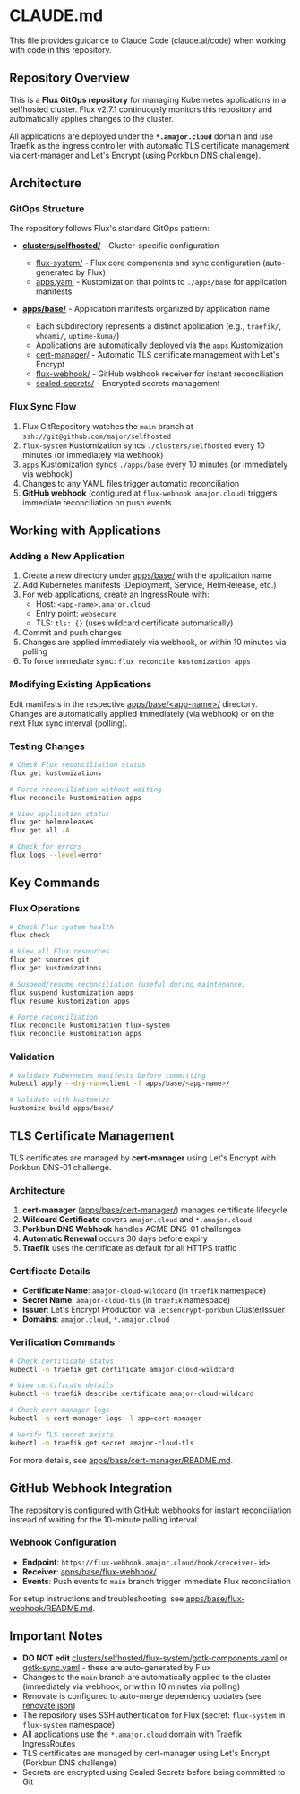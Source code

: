 # CLAUDE.md

This file provides guidance to Claude Code (claude.ai/code) when working with code in this repository.

## Repository Overview

This is a **Flux GitOps repository** for managing Kubernetes applications in a selfhosted cluster. Flux v2.7.1 continuously monitors this repository and automatically applies changes to the cluster.

All applications are deployed under the **`*.amajor.cloud`** domain and use Traefik as the ingress controller with automatic TLS certificate management via cert-manager and Let's Encrypt (using Porkbun DNS challenge).

## Architecture

### GitOps Structure

The repository follows Flux's standard GitOps pattern:

- **[clusters/selfhosted/](clusters/selfhosted/)** - Cluster-specific configuration
  - [flux-system/](clusters/selfhosted/flux-system/) - Flux core components and sync configuration (auto-generated by Flux)
  - [apps.yaml](clusters/selfhosted/apps.yaml) - Kustomization that points to `./apps/base` for application manifests

- **[apps/base/](apps/base/)** - Application manifests organized by application name
  - Each subdirectory represents a distinct application (e.g., `traefik/`, `whoami/`, `uptime-kuma/`)
  - Applications are automatically deployed via the `apps` Kustomization
  - [cert-manager/](apps/base/cert-manager/) - Automatic TLS certificate management with Let's Encrypt
  - [flux-webhook/](apps/base/flux-webhook/) - GitHub webhook receiver for instant reconciliation
  - [sealed-secrets/](apps/base/sealed-secrets/) - Encrypted secrets management

### Flux Sync Flow

1. Flux GitRepository watches the `main` branch at `ssh://git@github.com/major/selfhosted`
2. `flux-system` Kustomization syncs `./clusters/selfhosted` every 10 minutes (or immediately via webhook)
3. `apps` Kustomization syncs `./apps/base` every 10 minutes (or immediately via webhook)
4. Changes to any YAML files trigger automatic reconciliation
5. **GitHub webhook** (configured at `flux-webhook.amajor.cloud`) triggers immediate reconciliation on push events

## Working with Applications

### Adding a New Application

1. Create a new directory under [apps/base/](apps/base/) with the application name
2. Add Kubernetes manifests (Deployment, Service, HelmRelease, etc.)
3. For web applications, create an IngressRoute with:
   - Host: `<app-name>.amajor.cloud`
   - Entry point: `websecure`
   - TLS: `tls: {}` (uses wildcard certificate automatically)
4. Commit and push changes
5. Changes are applied immediately via webhook, or within 10 minutes via polling
6. To force immediate sync: `flux reconcile kustomization apps`

### Modifying Existing Applications

Edit manifests in the respective [apps/base/\<app-name\>/](apps/base/) directory. Changes are automatically applied immediately (via webhook) or on the next Flux sync interval (polling).

### Testing Changes

```bash
# Check Flux reconciliation status
flux get kustomizations

# Force reconciliation without waiting
flux reconcile kustomization apps

# View application status
flux get helmreleases
flux get all -A

# Check for errors
flux logs --level=error
```

## Key Commands

### Flux Operations

```bash
# Check Flux system health
flux check

# View all Flux resources
flux get sources git
flux get kustomizations

# Suspend/resume reconciliation (useful during maintenance)
flux suspend kustomization apps
flux resume kustomization apps

# Force reconciliation
flux reconcile kustomization flux-system
flux reconcile kustomization apps
```

### Validation

```bash
# Validate Kubernetes manifests before committing
kubectl apply --dry-run=client -f apps/base/<app-name>/

# Validate with kustomize
kustomize build apps/base/
```

## TLS Certificate Management

TLS certificates are managed by **cert-manager** using Let's Encrypt with Porkbun DNS-01 challenge.

### Architecture

1. **cert-manager** ([apps/base/cert-manager/](apps/base/cert-manager/)) manages certificate lifecycle
2. **Wildcard Certificate** covers `amajor.cloud` and `*.amajor.cloud`
3. **Porkbun DNS Webhook** handles ACME DNS-01 challenges
4. **Automatic Renewal** occurs 30 days before expiry
5. **Traefik** uses the certificate as default for all HTTPS traffic

### Certificate Details

- **Certificate Name**: `amajor-cloud-wildcard` (in `traefik` namespace)
- **Secret Name**: `amajor-cloud-tls` (in `traefik` namespace)
- **Issuer**: Let's Encrypt Production via `letsencrypt-porkbun` ClusterIssuer
- **Domains**: `amajor.cloud`, `*.amajor.cloud`

### Verification Commands

```bash
# Check certificate status
kubectl -n traefik get certificate amajor-cloud-wildcard

# View certificate details
kubectl -n traefik describe certificate amajor-cloud-wildcard

# Check cert-manager logs
kubectl -n cert-manager logs -l app=cert-manager

# Verify TLS secret exists
kubectl -n traefik get secret amajor-cloud-tls
```

For more details, see [apps/base/cert-manager/README.md](apps/base/cert-manager/README.md).

## GitHub Webhook Integration

The repository is configured with GitHub webhooks for instant reconciliation instead of waiting for the 10-minute polling interval.

### Webhook Configuration
- **Endpoint**: `https://flux-webhook.amajor.cloud/hook/<receiver-id>`
- **Receiver**: [apps/base/flux-webhook/](apps/base/flux-webhook/)
- **Events**: Push events to `main` branch trigger immediate Flux reconciliation

For setup instructions and troubleshooting, see [apps/base/flux-webhook/README.md](apps/base/flux-webhook/README.md).

## Important Notes

- **DO NOT edit** [clusters/selfhosted/flux-system/gotk-components.yaml](clusters/selfhosted/flux-system/gotk-components.yaml) or [gotk-sync.yaml](clusters/selfhosted/flux-system/gotk-sync.yaml) - these are auto-generated by Flux
- Changes to the `main` branch are automatically applied to the cluster (immediately via webhook, or within 10 minutes via polling)
- Renovate is configured to auto-merge dependency updates (see [renovate.json](renovate.json))
- The repository uses SSH authentication for Flux (secret: `flux-system` in `flux-system` namespace)
- All applications use the `*.amajor.cloud` domain with Traefik IngressRoutes
- TLS certificates are managed by cert-manager using Let's Encrypt (Porkbun DNS challenge)
- Secrets are encrypted using Sealed Secrets before being committed to Git
